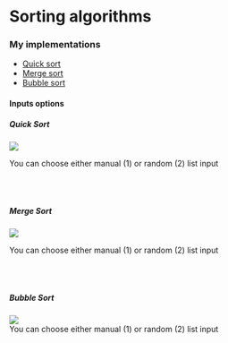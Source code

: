 # Sorting algorithms

<h3>My implementations</h3>
<ul>
  <li><a href="#--Quick-Sort-">Quick sort</a></li>
  <li><a href="#--Merge-Sort-">Merge sort</a></li>
  <li><a href="#--Bubble-Sort-">Bubble sort</a></li>
</ul>

<h4>Inputs options</h4> 

<h5>
  Quick Sort
 </h5>
<div class="qsort"> 
<image src="https://user-images.githubusercontent.com/93607991/179236200-1d627384-68dc-4f8b-8cba-b313fc9f3303.gif")></video>


  You can choose either manual (1) or random (2) list input
</div>
<br>
<br>
<h5>
  Merge Sort
 </h5>
<div class="msort">
<image src="https://user-images.githubusercontent.com/93607991/179236702-26c9572b-eba0-47f9-96cf-c5ef9e996d0d.gif"></video>

  You can choose either manual (1) or random (2) list input
</div>
<br>
<br>
<h5>
  Bubble Sort
 </h5>
 <image src="https://user-images.githubusercontent.com/93607991/179236899-f9f5c6ff-1f81-412e-93d7-91631460f3a9.gif"></video>

<div class="bsort"> 
  You can choose either manual (1) or random (2) list input
</div>

